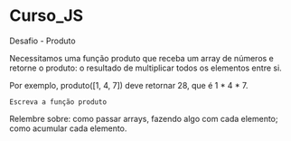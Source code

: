 # Curso_JS
Desafio - Produto

Necessitamos uma função produto que receba um array de números e retorne o produto: o resultado de multiplicar todos os elementos entre si.

Por exemplo, produto([1, 4, 7]) deve retornar 28, que é 1 * 4 * 7.

    Escreva a função produto

Relembre sobre: como passar arrays, fazendo algo com cada elemento; como acumular cada elemento.
